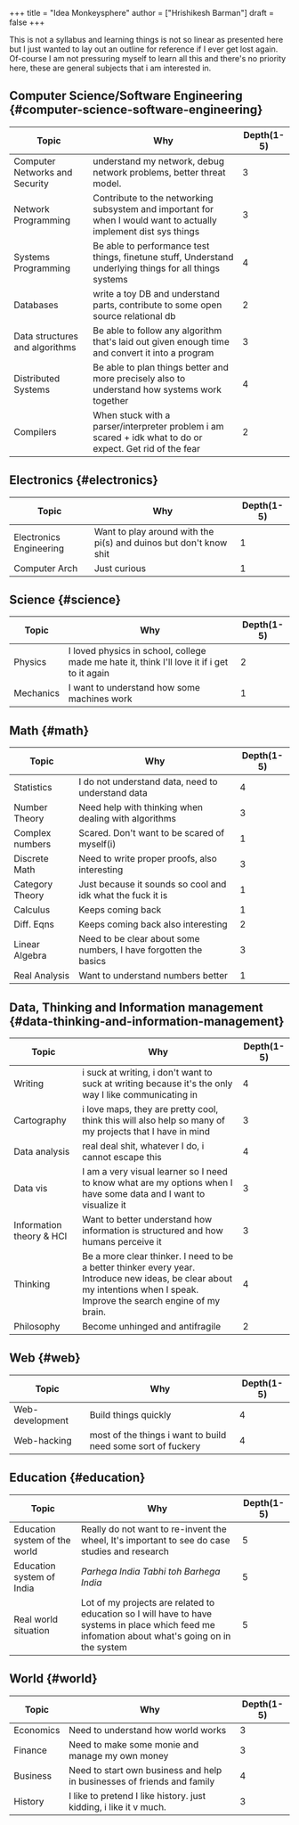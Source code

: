 +++
title = "Idea Monkeysphere"
author = ["Hrishikesh Barman"]
draft = false
+++

This is not a syllabus and learning things is not so linear as presented here but I just wanted to lay out an outline for reference if I ever get lost again. Of-course I am not pressuring myself to learn all this and there's no priority here, these are general subjects that i am interested in.


## Computer Science/Software Engineering {#computer-science-software-engineering}

| Topic                          | Why                                                                                                              | Depth(1-5) |
|--------------------------------|------------------------------------------------------------------------------------------------------------------|------------|
| Computer Networks and Security | understand my network, debug network problems, better threat model.                                              | 3          |
| Network Programming            | Contribute to the networking subsystem and important for when I would want to actually implement dist sys things | 3          |
| Systems Programming            | Be able to performance test things, finetune stuff, Understand underlying things for all things systems          | 4          |
| Databases                      | write a toy DB and understand parts, contribute to some open source relational db                                | 2          |
| Data structures and algorithms | Be able to follow any algorithm that's laid out given enough time and convert it into a program                  | 3          |
| Distributed Systems            | Be able to plan things better and more precisely also to understand how systems work together                    | 4          |
| Compilers                      | When stuck with a parser/interpreter problem i am scared + idk what to do or expect. Get rid of the fear         | 2          |


## Electronics {#electronics}

| Topic                   | Why                                                               | Depth(1-5) |
|-------------------------|-------------------------------------------------------------------|------------|
| Electronics Engineering | Want to play around with the pi(s) and duinos but don't know shit | 1          |
| Computer Arch           | Just curious                                                      | 1          |


## Science {#science}

| Topic     | Why                                                                                         | Depth(1-5) |
|-----------|---------------------------------------------------------------------------------------------|------------|
| Physics   | I loved physics in school, college made me hate it, think I'll love it if i get to it again | 2          |
| Mechanics | I want to understand how some machines work                                                 | 1          |


## Math {#math}

| Topic           | Why                                                              | Depth(1-5) |
|-----------------|------------------------------------------------------------------|------------|
| Statistics      | I do not understand data, need to understand data                | 4          |
| Number Theory   | Need help with thinking when dealing with algorithms             | 3          |
| Complex numbers | Scared. Don't want to be scared of myself(i)                     | 1          |
| Discrete Math   | Need to write proper proofs, also interesting                    | 3          |
| Category Theory | Just because it sounds so cool and idk what the fuck it is       | 1          |
| Calculus        | Keeps coming back                                                | 1          |
| Diff. Eqns      | Keeps coming back also interesting                               | 2          |
| Linear Algebra  | Need to be clear about some numbers, I have forgotten the basics | 3          |
| Real Analysis   | Want to understand numbers better                                | 1          |


## Data, Thinking and Information management {#data-thinking-and-information-management}

| Topic                        | Why                                                                                                                                                                       | Depth(1-5) |
|------------------------------|---------------------------------------------------------------------------------------------------------------------------------------------------------------------------|------------|
| Writing                      | i suck at writing, i don't want to suck at writing because it's the only way I like communicating in                                                                      | 4          |
| Cartography                  | i love maps, they are pretty cool, think this will also help so many of my projects that I have in mind                                                                   | 3          |
| Data analysis                | real deal shit, whatever I do, i cannot escape this                                                                                                                       | 4          |
| Data vis                     | I am a very visual learner so I need to know what are my options when I have some data and I want to visualize it                                                         | 3          |
| Information theory &amp; HCI | Want to better understand how information is structured and how humans perceive it                                                                                        | 3          |
| Thinking                     | Be a more clear thinker. I need to be a better thinker every year. Introduce new ideas, be clear about my intentions when I speak. Improve the search engine of my brain. | 4          |
| Philosophy                   | Become unhinged and antifragile                                                                                                                                           | 2          |


## Web {#web}

| Topic           | Why                                                          | Depth(1-5) |
|-----------------|--------------------------------------------------------------|------------|
| Web-development | Build things quickly                                         | 4          |
| Web-hacking     | most of the things i want to build need some sort of fuckery | 4          |


## Education {#education}

| Topic                         | Why                                                                                                                                              | Depth(1-5) |
|-------------------------------|--------------------------------------------------------------------------------------------------------------------------------------------------|------------|
| Education system of the world | Really do not want to re-invent the wheel, It's important to see do case studies and research                                                    | 5          |
| Education system of India     | _Parhega India Tabhi toh Barhega India_                                                                                                          | 5          |
| Real world situation          | Lot of my projects are related to education so I will have to have systems in place which feed me infomation about what's going on in the system | 5          |


## World {#world}

| Topic     | Why                                                                     | Depth(1-5) |
|-----------|-------------------------------------------------------------------------|------------|
| Economics | Need to understand how world works                                      | 3          |
| Finance   | Need to make some monie and manage my own money                         | 3          |
| Business  | Need to start own business and help in businesses of friends and family | 4          |
| History   | I like to pretend I like history. just kidding, i like it v much.       | 3          |
